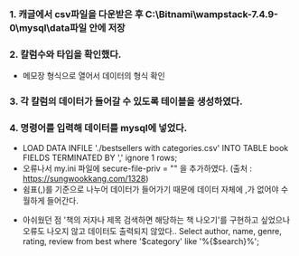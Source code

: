 ### 1. 캐글에서 csv파일을 다운받은 후 C:\Bitnami\wampstack-7.4.9-0\mysql\data파일 안에 저장
### 2. 칼럼수와 타입을 확인했다. 
* 메모장 형식으로 열어서 데이터의 형식 확인
### 3. 각 칼럼의 데이터가 들어갈 수 있도록 테이블을 생성하였다. 
### 4. 명령어를 입력해 데이터를 mysql에 넣었다. 
* LOAD DATA INFILE './bestsellers with categories.csv' INTO TABLE book FIELDS TERMINATED BY ',' ignore 1 rows;
* 오류나서 my.ini 파일에 secure-file-priv = "" 을 추가하였다. (출처 : https://sungwookkang.com/1328)
* 쉼표(,)를 기준으로 나누어 데이터가 들어가기 때문에 데이터 자체에 ,가 없어야 수월하게 들어간다. 

 - 아쉬웠던 점
'책의 저자나 제목 검색하면 해당하는 책 나오기'를 구현하고 싶었으나 오류도 나오지 않고 데이터도 출력되지 않았다..
Select author, name, genre, rating, review from best where '$category' like '%{$search}%';





